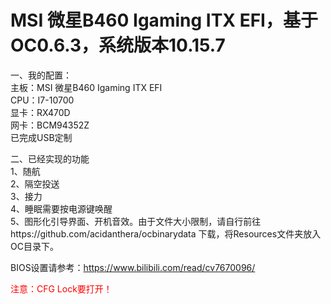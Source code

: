 # MSI 微星B460 Igaming ITX EFI，基于OC0.6.3，系统版本10.15.7<br/>
一、我的配置：<br/>
主板：MSI 微星B460 Igaming ITX EFI<br/>
CPU：I7-10700<br/>
显卡：RX470D<br/>
网卡：BCM94352Z<br/>
已完成USB定制<br/>


二、已经实现的功能<br/>
1、随航<br/>
2、隔空投送<br/>
3、接力<br/>
4、睡眠需要按电源键唤醒<br/>
5、图形化引导界面、开机音效。由于文件大小限制，请自行前往https://github.com/acidanthera/ocbinarydata
下载，将Resources文件夹放入OC目录下。<br/>

BIOS设置请参考：https://www.bilibili.com/read/cv7670096/
<tr><font color=#FF0000>注意：CFG Lock要打开！</font></tr>
